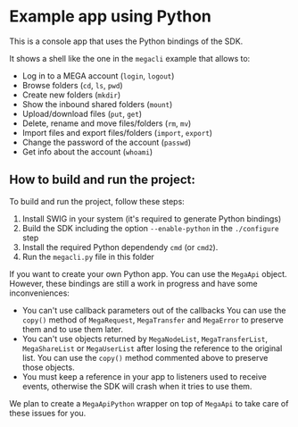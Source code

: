 # Example app using Python

This is a console app that uses the Python bindings of the SDK.

It shows a shell like the one in the `megacli` example that allows to:

- Log in to a MEGA account (`login`, `logout`) 
- Browse folders (`cd`, `ls`, `pwd`)
- Create new folders (`mkdir`)
- Show the inbound shared folders (`mount`)
- Upload/download files (`put`, `get`)
- Delete, rename and move files/folders (`rm`, `mv`)
- Import files and export files/folders (`import`, `export`)
- Change the password of the account (`passwd`)
- Get info about the account (`whoami`)

## How to build and run the project:

To build and run the project, follow these steps:

1. Install SWIG in your system (it's required to generate Python
   bindings)
2. Build the SDK including the option `--enable-python` in the
   `./configure` step
3. Install the required Python dependendy `cmd` (or `cmd2`).
4. Run the `megacli.py` file in this folder

If you want to create your own Python app. You can use the `MegaApi`
object. However, these bindings are still a work in progress and have
some inconveniences:

- You can't use callback parameters out of the callbacks You can use
  the `copy()` method of `MegaRequest`, `MegaTransfer` and `MegaError`
  to preserve them and to use them later.
- You can't use objects returned by `MegaNodeList`,
  `MegaTransferList`, `MegaShareList` or `MegaUserList` after losing
  the reference to the original list. You can use the `copy()` method
  commented above to preserve those objects.
- You must keep a reference in your app to listeners used to receive
  events, otherwise the SDK will crash when it tries to use them.

We plan to create a `MegaApiPython` wrapper on top of `MegaApi` to
take care of these issues for you.
